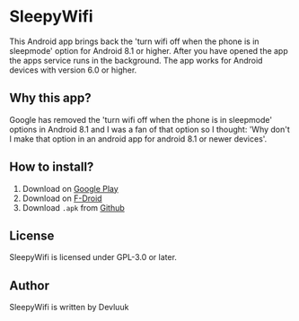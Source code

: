 # SleepyWifi
This Android app brings back the 'turn wifi off when the phone is in sleepmode' option for Android 8.1 or higher.
After you have opened the app the apps service runs in the background. The app works for Android devices with version 6.0 or higher.

## Why this app?
Google has removed the 'turn wifi off when the phone is in sleepmode' options in Android 8.1 and I was a fan of that option so I thought: 'Why don't I make that option in an android app for android 8.1 or newer devices'.

## How to install?
 1. Download on [Google Play](https://play.google.com/store/apps/details?id=nl.devluuk.sleepywifi)
 2. Download on [F-Droid](https://f-droid.org/packages/nl.devluuk.sleepywifi/)
 2. Download `.apk` from [Github](https://github.com/DevLuuk/SleepyWifi/releases)

## License
SleepyWifi is licensed under GPL-3.0 or later.

## Author
SleepyWifi is written by Devluuk
